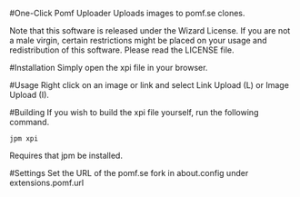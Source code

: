 #One-Click Pomf Uploader
Uploads images to pomf.se clones.

Note that this software is released under the Wizard License.
If you are not a male virgin, certain restrictions might be placed on your
usage and redistribution of this software.
Please read the LICENSE file.

#Installation
Simply open the xpi file in your browser.

#Usage
Right click on an image or link and select Link Upload (L) or Image Upload (I).

#Building
If you wish to build the xpi file yourself, run the following command.
```
jpm xpi
```
Requires that jpm be installed.

#Settings
Set the URL of the pomf.se fork in about.config under extensions.pomf.url
